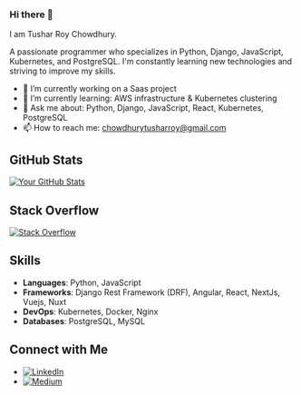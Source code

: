 ### Hi there 👋
I am Tushar Roy Chowdhury. 

A passionate programmer who specializes in Python, Django, JavaScript, Kubernetes, and PostgreSQL. I'm constantly learning new technologies and striving to improve my skills.

- 🔭 I’m currently working on a Saas project
- 🌱 I’m currently learning: AWS infrastructure & Kubernetes clustering
- 💬 Ask me about: Python, Django, JavaScript, React, Kubernetes, PostgreSQL
- 📫 How to reach me: chowdhurytusharroy@gmail.com

## GitHub Stats

[![Your GitHub Stats](https://github-readme-stats.vercel.app/api?username=TusharRoy23&show_icons=true&theme=radical)](https://github.com/TusharRoy23)

## Stack Overflow

[![Stack Overflow](https://stackoverflow-badge.vercel.app/?userID=6784741)](https://stackoverflow.com/users/6784741/tushar-roy)

## Skills

- **Languages**: Python, JavaScript
- **Frameworks**: Django Rest Framework (DRF), Angular, React, NextJs, Vuejs, Nuxt
- **DevOps**: Kubernetes, Docker, Nginx
- **Databases**: PostgreSQL, MySQL

## Connect with Me

- [![LinkedIn](https://img.shields.io/badge/LinkedIn-Tushar-blue?style=flat&logo=linkedin)](https://www.linkedin.com/in/tushar-roy-chy)
- [![Medium](https://img.shields.io/badge/Medium-Tushar-blue?style=flat&logo=medium)](https://tushar-chy.medium.com/)



<!--
**TusharRoy23/TusharRoy23** is a ✨ _special_ ✨ repository because its `README.md` (this file) appears on your GitHub profile.

Here are some ideas to get you started:

- 🔭 I’m currently working on ...
- 🌱 I’m currently learning ...
- 👯 I’m looking to collaborate on ...
- 🤔 I’m looking for help with ...
- 💬 Ask me about ...
- 📫 How to reach me: ...
- 😄 Pronouns: ...
- ⚡ Fun fact: ...
-->
